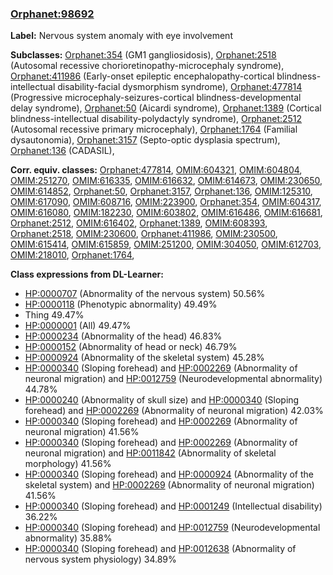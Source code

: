
### [Orphanet:98692](http://www.orpha.net/ORDO/Orphanet_98692)
**Label:** Nervous system anomaly with eye involvement

**Subclasses:** [Orphanet:354](http://www.orpha.net/ORDO/Orphanet_354) (GM1 gangliosidosis), [Orphanet:2518](http://www.orpha.net/ORDO/Orphanet_2518) (Autosomal recessive chorioretinopathy-microcephaly syndrome), [Orphanet:411986](http://www.orpha.net/ORDO/Orphanet_411986) (Early-onset epileptic encephalopathy-cortical blindness-intellectual disability-facial dysmorphism syndrome), [Orphanet:477814](http://www.orpha.net/ORDO/Orphanet_477814) (Progressive microcephaly-seizures-cortical blindness-developmental delay syndrome), [Orphanet:50](http://www.orpha.net/ORDO/Orphanet_50) (Aicardi syndrome), [Orphanet:1389](http://www.orpha.net/ORDO/Orphanet_1389) (Cortical blindness-intellectual disability-polydactyly syndrome), [Orphanet:2512](http://www.orpha.net/ORDO/Orphanet_2512) (Autosomal recessive primary microcephaly), [Orphanet:1764](http://www.orpha.net/ORDO/Orphanet_1764) (Familial dysautonomia), [Orphanet:3157](http://www.orpha.net/ORDO/Orphanet_3157) (Septo-optic dysplasia spectrum), [Orphanet:136](http://www.orpha.net/ORDO/Orphanet_136) (CADASIL), 

**Corr. equiv. classes:** [Orphanet:477814](http://www.orpha.net/ORDO/Orphanet_477814), [OMIM:604321](http://purl.obolibrary.org/obo/OMIM_604321), [OMIM:604804](http://purl.obolibrary.org/obo/OMIM_604804), [OMIM:251270](http://purl.obolibrary.org/obo/OMIM_251270), [OMIM:616335](http://purl.obolibrary.org/obo/OMIM_616335), [OMIM:616632](http://purl.obolibrary.org/obo/OMIM_616632), [OMIM:614673](http://purl.obolibrary.org/obo/OMIM_614673), [OMIM:230650](http://purl.obolibrary.org/obo/OMIM_230650), [OMIM:614852](http://purl.obolibrary.org/obo/OMIM_614852), [Orphanet:50](http://www.orpha.net/ORDO/Orphanet_50), [Orphanet:3157](http://www.orpha.net/ORDO/Orphanet_3157), [Orphanet:136](http://www.orpha.net/ORDO/Orphanet_136), [OMIM:125310](http://purl.obolibrary.org/obo/OMIM_125310), [OMIM:617090](http://purl.obolibrary.org/obo/OMIM_617090), [OMIM:608716](http://purl.obolibrary.org/obo/OMIM_608716), [OMIM:223900](http://purl.obolibrary.org/obo/OMIM_223900), [Orphanet:354](http://www.orpha.net/ORDO/Orphanet_354), [OMIM:604317](http://purl.obolibrary.org/obo/OMIM_604317), [OMIM:616080](http://purl.obolibrary.org/obo/OMIM_616080), [OMIM:182230](http://purl.obolibrary.org/obo/OMIM_182230), [OMIM:603802](http://purl.obolibrary.org/obo/OMIM_603802), [OMIM:616486](http://purl.obolibrary.org/obo/OMIM_616486), [OMIM:616681](http://purl.obolibrary.org/obo/OMIM_616681), [Orphanet:2512](http://www.orpha.net/ORDO/Orphanet_2512), [OMIM:616402](http://purl.obolibrary.org/obo/OMIM_616402), [Orphanet:1389](http://www.orpha.net/ORDO/Orphanet_1389), [OMIM:608393](http://purl.obolibrary.org/obo/OMIM_608393), [Orphanet:2518](http://www.orpha.net/ORDO/Orphanet_2518), [OMIM:230600](http://purl.obolibrary.org/obo/OMIM_230600), [Orphanet:411986](http://www.orpha.net/ORDO/Orphanet_411986), [OMIM:230500](http://purl.obolibrary.org/obo/OMIM_230500), [OMIM:615414](http://purl.obolibrary.org/obo/OMIM_615414), [OMIM:615859](http://purl.obolibrary.org/obo/OMIM_615859), [OMIM:251200](http://purl.obolibrary.org/obo/OMIM_251200), [OMIM:304050](http://purl.obolibrary.org/obo/OMIM_304050), [OMIM:612703](http://purl.obolibrary.org/obo/OMIM_612703), [OMIM:218010](http://purl.obolibrary.org/obo/OMIM_218010), [Orphanet:1764](http://www.orpha.net/ORDO/Orphanet_1764), 

**Class expressions from DL-Learner:**

- [HP:0000707](http://purl.obolibrary.org/obo/HP_0000707) (Abnormality of the nervous system) 50.56%
- [HP:0000118](http://purl.obolibrary.org/obo/HP_0000118) (Phenotypic abnormality) 49.49%
- Thing 49.47%
- [HP:0000001](http://purl.obolibrary.org/obo/HP_0000001) (All) 49.47%
- [HP:0000234](http://purl.obolibrary.org/obo/HP_0000234) (Abnormality of the head) 46.83%
- [HP:0000152](http://purl.obolibrary.org/obo/HP_0000152) (Abnormality of head or neck) 46.79%
- [HP:0000924](http://purl.obolibrary.org/obo/HP_0000924) (Abnormality of the skeletal system) 45.28%
- [HP:0000340](http://purl.obolibrary.org/obo/HP_0000340) (Sloping forehead) and [HP:0002269](http://purl.obolibrary.org/obo/HP_0002269) (Abnormality of neuronal migration) and [HP:0012759](http://purl.obolibrary.org/obo/HP_0012759) (Neurodevelopmental abnormality) 44.78%
- [HP:0000240](http://purl.obolibrary.org/obo/HP_0000240) (Abnormality of skull size) and [HP:0000340](http://purl.obolibrary.org/obo/HP_0000340) (Sloping forehead) and [HP:0002269](http://purl.obolibrary.org/obo/HP_0002269) (Abnormality of neuronal migration) 42.03%
- [HP:0000340](http://purl.obolibrary.org/obo/HP_0000340) (Sloping forehead) and [HP:0002269](http://purl.obolibrary.org/obo/HP_0002269) (Abnormality of neuronal migration) 41.56%
- [HP:0000340](http://purl.obolibrary.org/obo/HP_0000340) (Sloping forehead) and [HP:0002269](http://purl.obolibrary.org/obo/HP_0002269) (Abnormality of neuronal migration) and [HP:0011842](http://purl.obolibrary.org/obo/HP_0011842) (Abnormality of skeletal morphology) 41.56%
- [HP:0000340](http://purl.obolibrary.org/obo/HP_0000340) (Sloping forehead) and [HP:0000924](http://purl.obolibrary.org/obo/HP_0000924) (Abnormality of the skeletal system) and [HP:0002269](http://purl.obolibrary.org/obo/HP_0002269) (Abnormality of neuronal migration) 41.56%
- [HP:0000340](http://purl.obolibrary.org/obo/HP_0000340) (Sloping forehead) and [HP:0001249](http://purl.obolibrary.org/obo/HP_0001249) (Intellectual disability) 36.22%
- [HP:0000340](http://purl.obolibrary.org/obo/HP_0000340) (Sloping forehead) and [HP:0012759](http://purl.obolibrary.org/obo/HP_0012759) (Neurodevelopmental abnormality) 35.88%
- [HP:0000340](http://purl.obolibrary.org/obo/HP_0000340) (Sloping forehead) and [HP:0012638](http://purl.obolibrary.org/obo/HP_0012638) (Abnormality of nervous system physiology) 34.89%



